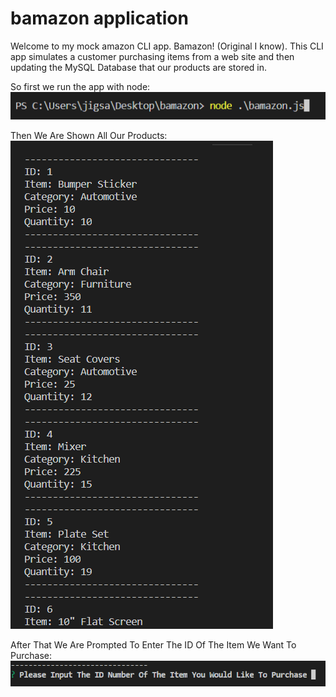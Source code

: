 # bamazon application

Welcome to my mock amazon CLI app. Bamazon! (Original I know). This CLI app simulates a customer purchasing items from a web site and then updating the MySQL Database that our products are stored in. 

So first we run the app with node:</br>
![command line](nodecapture.PNG)

Then We Are Shown All Our Products:</br>
![items list](Capture.PNG)

After That We Are Prompted To Enter The ID Of The Item We Want To Purchase:</br>
![enterID](idcapture.PNG)




